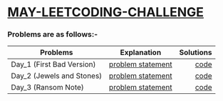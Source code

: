 # [MAY-LEETCODING-CHALLENGE](https://leetcode.com/explore/challenge/card/may-leetcoding-challenge/)


### Problems are as follows:-



| Problems        | Explanation           | Solutions  |
| ------------- |:-------------:| -----:|
| Day_1 (First Bad Version) | [problem statement](https://github.com/asingleneuron/leetcode-solutions/blob/master/may_leetcode_challenge/Day_1/README.md) | [code](https://github.com/asingleneuron/leetcode-solutions/blob/master/may_leetcode_challenge/Day_1/first_bad_version.py) |
| Day_2 (Jewels and Stones) | [problem statement](https://github.com/asingleneuron/leetcode-solutions/blob/master/may_leetcode_challenge/Day_2/README.md) | [code](https://github.com/asingleneuron/leetcode-solutions/blob/master/may_leetcode_challenge/Day_2/jewels_and_stones.py) |
| Day_3 (Ransom Note) | [problem statement](https://github.com/asingleneuron/leetcode-solutions/blob/master/may_leetcode_challenge/Day_3/README.md) | [code](https://github.com/asingleneuron/leetcode-solutions/blob/master/may_leetcode_challenge/Day_3/ransom_note.py) |



